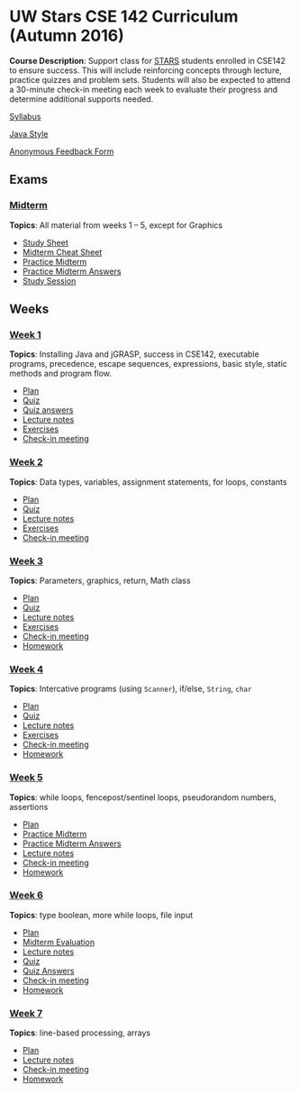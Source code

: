 # UW Stars CSE 142 Curriculum (Autumn 2016)

__Course Description__: Support class for [STARS](https://www.engr.washington.edu/current/stars) students enrolled in CSE142 to ensure success. This will include reinforcing concepts through lecture, practice quizzes and problem sets. Students will also be expected to attend a 30-minute check-in meeting each week to evaluate their progress and determine additional supports needed.

[Syllabus](syllabus.md)

[Java Style](style.md)

[Anonymous Feedback Form](https://goo.gl/forms/GENVWFVRAA0uEdWa2)

## Exams
### [Midterm](midterm)
__Topics__: All material from weeks 1 – 5, except for Graphics
* [Study Sheet](midterm/study-sheet.md)
* [Midterm Cheat Sheet](midterm/midterm-cheat-sheet.md)
* [Practice Midterm](midterm/practice-midterm.md)
* [Practice Midterm Answers](midterm/practice-midterm-answers.md)
* [Study Session](midterm/study-session)

## Weeks
### [Week 1](week1)
__Topics__: Installing Java and jGRASP, success in CSE142, executable programs, precedence, escape sequences, expressions, basic style, static methods and program flow.
* [Plan](week1/plan.md)
* [Quiz](week1/quiz.md)
* [Quiz answers](week1/quiz-answers.md)
* [Lecture notes](week1/lecture-notes.md)
* [Exercises](week1/exercises.md)
* [Check-in meeting](week1/check-in-meeting.md)

### [Week 2](week2)
__Topics__: Data types, variables, assignment statements, for loops, constants
* [Plan](week2/plan.md)
* [Quiz](week2/quiz.md)
* [Lecture notes](week2/lecture-notes.md)
* [Exercises](week2/exercises.md)
* [Check-in meeting](week2/check-in-meeting.md)

### [Week 3](week3)
__Topics__: Parameters, graphics, return, Math class
* [Plan](week3/plan.md)
* [Quiz](week3/quiz.md)
* [Lecture notes](week3/lecture-notes.md)
* [Exercises](week3/exercises.md)
* [Check-in meeting](week3/check-in-meeting.md)
* [Homework](week3/homework.md)

### [Week 4](week4)
__Topics__: Intercative programs (using `Scanner`), if/else, `String`, `char`
* [Plan](week4/plan.md)
* [Quiz](week4/quiz.md)
* [Lecture notes](week4/lecture-notes.md)
* [Exercises](week4/exercises.md)
* [Check-in meeting](week4/check-in-meeting.md)
* [Homework](week4/homework.md)

### [Week 5](week5)
__Topics__: while loops, fencepost/sentinel loops, pseudorandom numbers, assertions
* [Plan](week5/plan.md)
* [Practice Midterm](midterm/practice-midterm.md)
* [Practice Midterm Answers](midterm/practice-midterm-answers.md)
* [Lecture notes](week5/lecture-notes.md)
* [Check-in meeting](week5/check-in-meeting.md)
* [Homework](week5/homework.md)

### [Week 6](week6)
__Topics__: type boolean, more while loops, file input
* [Plan](week6/plan.md)
* [Midterm Evaluation](week6/midterm-evaluation.md)
* [Lecture notes](week6/lecture-notes.md)
* [Quiz](week6/quiz.md)
* [Quiz Answers](week6/quiz-answers.md)
* [Check-in meeting](week6/check-in-meeting.md)
* [Homework](week6/homework.md)

### [Week 7](week7)
__Topics__: line-based processing, arrays
* [Plan](week7/plan.md)
* [Lecture notes](week7/lecture-notes.md)
* [Check-in meeting](week7/check-in-meeting.md)
* [Homework](week7/homework.md)
